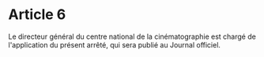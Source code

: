 # Article 6

Le directeur général du centre national de la cinématographie est chargé de l'application du présent arrêté, qui sera publié au Journal officiel.

